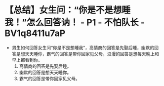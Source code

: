 # 【总结】女生问：“你是不是想睡我！”怎么回答讷！ - P1 - 不怕队长 - BV1q8411u7aP

-   男生如何回答女生问“你是不是想睡我”，高情商的回答是先娶后睡，幽默的回答是想天天睡你，霸气的回答是带你回家见父母，浪漫的回答是想每天晚上和早上都看到你。
    1.  高情商的回答是先娶后睡。
    2.  幽默的回答是想天天睡你。
    3.  霸气的回答是带你回家见父母。